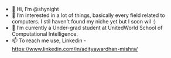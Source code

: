 - 👋 Hi, I’m @shynight
- 👀 I’m interested in a lot of things, basically every field related to computers. I stil haven't found my niche yet but I soon wil :)
- 🌱 I’m currently a Under-grad student at UnitedWorld School of Computational Intelligence.
- 📫 To reach me use,
  Linkedin - https://www.linkedin.com/in/adityawardhan-mishra/

<!---
shynight/shynight is a ✨ special ✨ repository because its `README.md` (this file) appears on your GitHub profile.
You can click the Preview link to take a look at your changes.
--->
